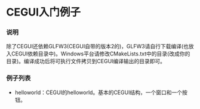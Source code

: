 # CEGUI入门例子

### 说明
除了CEGUI还依赖GLFW3(CEGUI自带的版本2的)，GLFW3请自行下载编译(也放入CEGUI依赖目录中)。Windows平台请修改CMakeLists.txt中的目录(改成你的目录)。编译成功后将可执行文件拷贝到CEGUI编译输出的目录即可。

### 例子列表
- helloworld：CEGUI的helloworld。基本的CEGUI结构，一个窗口和一个按钮。
